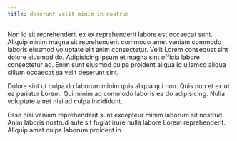 ```yaml
---
title: deserunt velit minim in nostrud
---
```


Non id sit reprehenderit ex ex reprehenderit labore est occaecat sunt. Aliquip minim magna sit reprehenderit commodo amet veniam commodo laboris eiusmod voluptate elit anim consectetur. Velit Lorem consequat sint dolore eiusmod do. Adipisicing ipsum et magna sint officia labore consectetur ad. Enim sunt eiusmod culpa proident aliqua id ullamco aliqua cillum occaecat ea velit deserunt sint.

Dolore sint ut culpa do laborum minim quis aliqua qui non. Quis non et ex ut ea pariatur Lorem. Qui minim ad commodo laboris ea do adipisicing. Nulla voluptate amet nisi ad culpa incididunt.

Esse nisi veniam reprehenderit sunt excepteur minim laborum sit nostrud. Anim laboris nostrud aute sit fugiat irure nulla labore Lorem reprehenderit. Aliquip amet culpa laborum proident in.